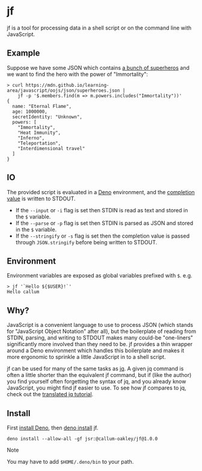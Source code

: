 # jf

jf is a tool for processing data in a shell script or on the command line with JavaScript.

## Example

Suppose we have some JSON which contains [a bunch of superheros][] and we want to find the hero with
the power of "Immortality":

```
> curl https://mdn.github.io/learning-area/javascript/oojs/json/superheroes.json |
    jf -p '$.members.find(m => m.powers.includes("Immortality"))'
{
  name: "Eternal Flame",
  age: 1000000,
  secretIdentity: "Unknown",
  powers: [
    "Immortality",
    "Heat Immunity",
    "Inferno",
    "Teleportation",
    "Interdimensional travel"
  ]
}
```

## IO

The provided script is evaluated in a [Deno][] environment, and the [completion value][] is written
to STDOUT.

- If the `--input` or `-i` flag is set then STDIN is read as text and stored in the `$` variable.
- If the `--parse` or `-p` flag is set then STDIN is parsed as JSON and stored in the `$` variable.
- If the `--stringify` or `-s` flag is set then the completion value is passed through
  `JSON.stringify` before being written to STDOUT.

## Environment

Environment variables are exposed as global variables prefixed with `$`. e.g.

```
> jf '`Hello ${$USER}!`'
Hello callum
```

## Why?

JavaScript is a convenient language to use to process JSON (which stands for "JavaScript Object
Notation" after all), but the boilerplate of reading from STDIN, parsing, and writing to STDOUT
makes many could-be "one-liners" significantly more involved than they need to be. jf provides a
thin wrapper around a Deno environment which handles this boilerplate and makes it more
ergonomic to sprinkle a little JavaScript in to a shell script.

jf can be used for many of the same tasks as [jq][]. A given jq command is often a little shorter
than the equivalent jf command, but if (like the author) you find yourself often forgetting the
syntax of jq, and you already know JavaScript, you might find jf easier to use. To see how jf
compares to jq, check out the [translated jq tutorial][].

## Install

First [install Deno][], then [deno install][] jf.

```
deno install --allow-all -gf jsr:@callum-oakley/jf@1.0.0
```

> [!NOTE]
> You may have to add `$HOME/.deno/bin` to your path.

[a bunch of superheros]: https://mdn.github.io/learning-area/javascript/oojs/json/superheroes.json
[completion value]: https://developer.mozilla.org/en-US/docs/Web/JavaScript/Reference/Global_Objects/eval#eval_returns_the_completion_value_of_statements
[deno install]: https://docs.deno.com/runtime/reference/cli/install/
[Deno]: https://deno.com/
[install Deno]: https://docs.deno.com/runtime/getting_started/installation/
[jq]: https://jqlang.github.io/jq/
[translated jq tutorial]: /tutorial.md
